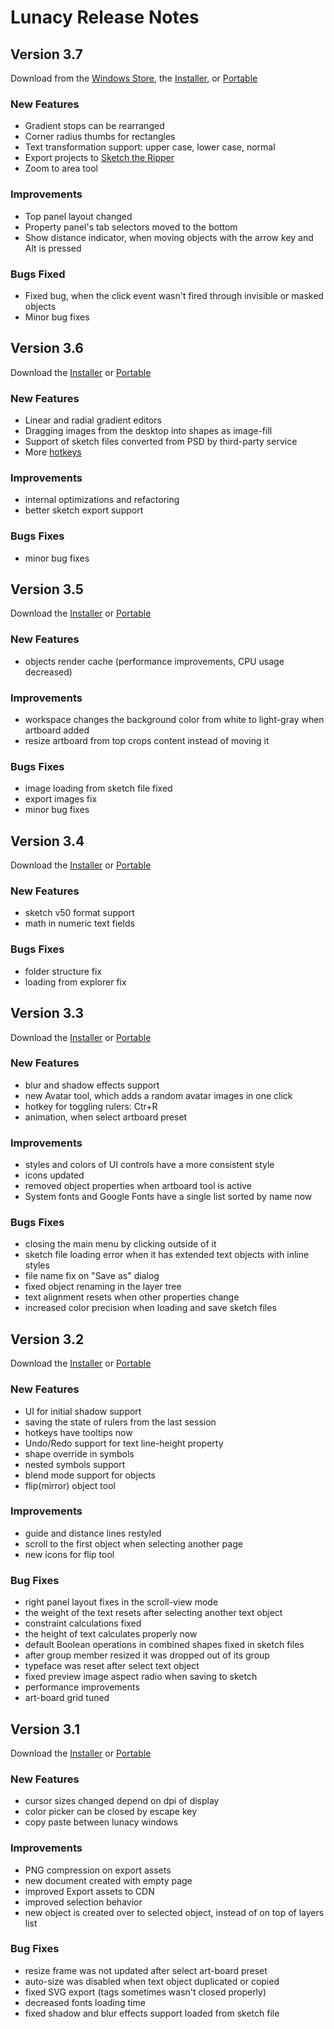 # Lunacy Release Notes


## Version 3.7

Download from the [Windows Store](https://www.microsoft.com/store/apps/9pnlmkkpcljj?ocid=badge), the [Installer](https://desktop.icons8.com/lunacy/LunacySetup_3.7.exe), or [Portable](https://desktop.icons8.com/lunacy/LunacyPortable_3.7.zip)

### **New Features**

- Gradient stops can be rearranged
- Corner radius thumbs for rectangles
- Text transformation support: upper case, lower case, normal
- Export projects to [Sketch the Ripper](https://icons8.com/articles/sketch-ripper-free-tool-rip-sketch-file-contents/)
- Zoom to area tool

### **Improvements**

- Top panel layout changed
- Property panel's tab selectors moved to the bottom
- Show distance indicator, when moving objects with the arrow key and Alt is pressed

### **Bugs Fixed**

- Fixed bug, when the click event wasn't fired through invisible or masked objects
- Minor bug fixes

## Version 3.6

Download the [Installer](https://desktop.icons8.com/lunacy/LunacySetup_3.6.exe) or [Portable](https://desktop.icons8.com/lunacy/LunacyPortable_3.6.zip)

### **New Features**

- Linear and radial gradient editors
- Dragging images from the desktop into shapes as image-fill
- Support of sketch files converted from PSD by third-party service
- More [hotkeys](/man/hot-keys)

### **Improvements**

- internal optimizations and refactoring
- better sketch export support

### **Bugs Fixes**

- minor bug fixes


## Version 3.5

Download the [Installer](https://desktop.icons8.com/lunacy/LunacySetup_3.5.exe) or [Portable](https://desktop.icons8.com/lunacy/LunacyPortable_3.5.zip)

### **New Features**

- objects render cache (performance improvements, CPU usage decreased)

### **Improvements**

- workspace changes the background color from white to light-gray when artboard added
- resize artboard from top crops content instead of moving it

### **Bugs Fixes**

- image loading from sketch file fixed
- export images fix
- minor bug fixes

## Version 3.4
Download the [Installer](https://desktop.icons8.com/lunacy/LunacySetup_3.4.exe) or [Portable](https://desktop.icons8.com/lunacy/LunacyPortable_3.4.zip)

### **New Features**

- sketch v50 format support
- math in numeric text fields

### **Bugs Fixes**

- folder structure fix
- loading from explorer fix

## Version 3.3

Download the [Installer](https://desktop.icons8.com/lunacy/LunacySetup_3.3.exe) or [Portable](https://desktop.icons8.com/lunacy/LunacyPortable_3.3.zip)

### **New Features**

- blur and shadow effects support
- new Avatar tool, which adds a random avatar images in one click
- hotkey for toggling rulers: Ctr+R
- animation, when select artboard preset

### **Improvements**

- styles and colors of UI controls have a more consistent style
- icons updated
- removed object properties when artboard tool is active
- System fonts and Google Fonts have a single list sorted by name now

### **Bugs Fixes**

- closing the main menu by clicking outside of it
- sketch file loading error when it has extended text objects with inline styles
- file name fix on "Save as" dialog
- fixed object renaming in the layer tree
- text alignment resets when other properties change
- increased color precision when loading and save sketch files

## Version 3.2
Download the [Installer](https://desktop.icons8.com/lunacy/LunacySetup_3.2.exe) or [Portable](https://desktop.icons8.com/lunacy/LunacyPortable_3.2.zip)

### **New Features**

- UI for initial shadow support
- saving the state of rulers from the last session
- hotkeys have tooltips now
- Undo/Redo support for text line-height property
- shape override in symbols
- nested symbols support
- blend mode support for objects
- flip(mirror) object tool

### **Improvements**

- guide and distance lines restyled
- scroll to the first object when selecting another page
- new icons for flip tool

### **Bug Fixes**

- right panel layout fixes in the scroll-view mode
- the weight of the text resets after selecting another text object
- constraint calculations fixed
- the height of text calculates properly now
- default Boolean operations in combined shapes fixed in sketch files 
- after group member resized it was dropped out of its group
- typeface was reset after select text object
- fixed preview image aspect radio when saving to sketch
- performance improvements
- art-board grid tuned

## Version 3.1
Download the [Installer](https://desktop.icons8.com/lunacy/LunacySetup_3.1.exe) or [Portable](https://desktop.icons8.com/lunacy/LunacyPortable_3.1.zip)

### **New Features**

- cursor sizes changed depend on dpi of display
- color picker can be closed by escape key
- copy paste between lunacy windows

### **Improvements**

- PNG compression on export assets
- new document created with empty page
- improved Export assets to CDN
- improved selection behavior
- new object is created over to selected object, instead of on top of layers list

### **Bug Fixes**

- resize frame was not updated after select art-board preset
- auto-size was disabled when text object duplicated or copied
- fixed SVG export (tags sometimes wasn't closed properly)
- decreased fonts loading time
- fixed shadow and blur effects support loaded from sketch file

